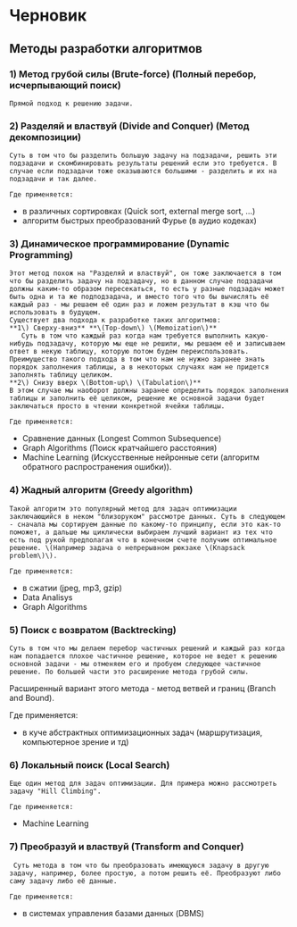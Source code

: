 # Черновик

## Методы разработки алгоритмов

### 1\) Метод грубой силы \(Brute-force\) \(Полный перебор, исчерпывающий поиск\)

    Прямой подход к решению задачи.

### 2\) Разделяй и властвуй \(Divide and Conquer\) \(Метод декомпозиции\)

    Суть в том что бы разделить большую задачу на подзадачи, решить эти подзадачи и скомбинировать результаты решений если это требуется. В случае если подзадачи тоже оказываются большими - разделить и их на подзадачи и так далее.

    Где применяется:  
- в различных сортировках \(Quick sort, external merge sort, ...\)  
- алгоритм быстрых преобразований Фурье \(в аудио кодеках\)

### 3\) Динамическое программирование \(Dynamic Programming\)

    Этот метод похож на "Разделяй и властвуй", он тоже заключается в том что бы разделить задачу на подзадачу, но в данном случае подзадачи должны каким-то образом пересекаться, то есть у разные подзадач может быть одна и та же подподзадача, и вместо того что бы вычислять её каждый раз - мы решаем её один раз и ложем результат в кэш что бы использовать в будущем.  
    Существует два подхода к разработке таких алгоритмов:  
    **1\) Сверху-вниз** **\(Top-down\) \(Memoization\)**  
       Суть в том что каждый раз когда нам требуется выполнить какую-нибудь подзадачу, которую мы еще не решили, мы решаем её и записываем ответ в некую таблицу, которую потом будем переиспользовать.  
    Преимущество такого подхода в том что нам не нужно заранее знать порядок заполнения таблицы, а в некоторых случаях нам не придется заполнять таблицу целиком.  
    **2\) Снизу вверх \(Bottom-up\) \(Tabulation\)**  
    В этом случае мы наоборот должны заранее определить порядок заполнения таблицы и заполнить её целиком, решение же основной задачи будет заключаться просто в чтении конкретной ячейки таблицы.

    Где применяется:  
  - Сравнение данных \(Longest Common Subsequence\)  
  - Graph Algorithms \(Поиск кратчайшего расстояния\)  
  - Machine Learning \(Искусственные нейронные сети \(алгоритм обратного распространения ошибки\)\).

### 4\) Жадный алгоритм \(Greedy algorithm\)

    Такой алгоритм это популярный метод для задач оптимизации заключающийся в неком "близоруком" рассмотре данных. Суть в следующем - сначала мы сортируем данные по какому-то принципу, если это как-то поможет, а дальше мы циклически выбираем лучший вариант из тех что есть под рукой предполагая что в конечном счете получим оптимальное решение. \(Например задача о непрерывном рюкзаке \(Knapsack problem\)\).

    Где применяется:   
- в сжатии \(jpeg, mp3, gzip\)  
- Data Analisys  
- Graph Algorithms

### 5\) Поиск с возвратом \(Backtrecking\)

    Суть в том что мы делаем перебор частичных решений и каждый раз когда нам попадается плохое частичное решение, которое не ведет к решению основной задачи - мы отменяем его и пробуем следующее частичное решение. По большей части это расширение метода грубой силы.  
   Расширенный вариант этого метода - метод ветвей и границ \(Branch and Bound\).

   Где применяется:   
- в куче абстрактных оптимизационных задач \(маршрутизация, компьютерное зрение и тд\)

### 6\) Локальный поиск \(Local Search\)

    Еще один метод для задач оптимизации. Для примера можно рассмотреть задачу "Hill Climbing".

    Где применяется:   
  - Machine Learning

### 7\) Преобразуй и властвуй \(Transform and Conquer\)

     Суть метода в том что бы преобразовать имеющуюся задачу в другую задачу, например, более простую, а потом решить её. Преобразуют либо саму задачу либо её данные.

    Где применяется:  
- в системах управления базами данных \(DBMS\)

    





